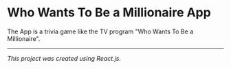 # Who Wants To Be a Millionaire App

The App is a trivia game like the TV program "Who Wants To Be a Millionaire".

---

*This project was created using React.js.*
